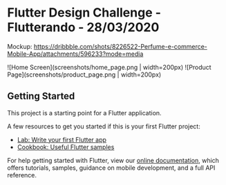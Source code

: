 # Flutter Design Challenge - Flutterando - 28/03/2020

Mockup: https://dribbble.com/shots/8226522-Perfume-e-commerce-Mobile-App/attachments/596233?mode=media

![Home Screen](screenshots/home_page.png | width=200px)
![Product Page](screenshots/product_page.png | width=200px)

## Getting Started

This project is a starting point for a Flutter application.

A few resources to get you started if this is your first Flutter project:

- [Lab: Write your first Flutter app](https://flutter.dev/docs/get-started/codelab)
- [Cookbook: Useful Flutter samples](https://flutter.dev/docs/cookbook)

For help getting started with Flutter, view our
[online documentation](https://flutter.dev/docs), which offers tutorials,
samples, guidance on mobile development, and a full API reference.
